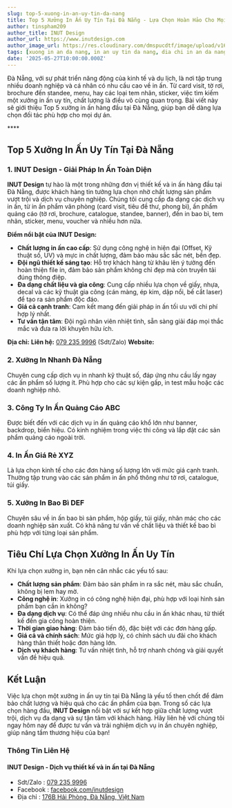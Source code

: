 ```yaml
---
slug: top-5-xuong-in-an-uy-tin-da-nang
title: Top 5 Xưởng In Ấn Uy Tín Tại Đà Nẵng - Lựa Chọn Hoàn Hảo Cho Mọi Nhu Cầu
author: tinspham209
author_title: INUT Design
author_url: https://www.inutdesign.com
author_image_url: https://res.cloudinary.com/dmspucdtf/image/upload/v1663647671/inut/292635797_197003529328579_4330060878795101093_n_bjzhby.jpg
tags: [xuong in an da nang, in an uy tin da nang, dia chi in an da nang]
date: '2025-05-27T10:00:00.000Z'
---
```


Đà Nẵng, với sự phát triển năng động của kinh tế và du lịch, là nơi tập trung nhiều doanh nghiệp và cá nhân có nhu cầu cao về in ấn. Từ card visit, tờ rơi, brochure đến standee, menu, hay các loại tem nhãn, sticker, việc tìm kiếm một xưởng in ấn uy tín, chất lượng là điều vô cùng quan trọng. Bài viết này sẽ giới thiệu Top 5 xưởng in ấn hàng đầu tại Đà Nẵng, giúp bạn dễ dàng lựa chọn đối tác phù hợp cho mọi dự án.

<!-- truncate-->****

<!-- ## Table of contents -->

## Top 5 Xưởng In Ấn Uy Tín Tại Đà Nẵng

### 1. INUT Design - Giải Pháp In Ấn Toàn Diện

**INUT Design** tự hào là một trong những đơn vị thiết kế và in ấn hàng đầu tại Đà Nẵng, được khách hàng tin tưởng lựa chọn nhờ chất lượng sản phẩm vượt trội và dịch vụ chuyên nghiệp. Chúng tôi cung cấp đa dạng các dịch vụ in ấn, từ in ấn phẩm văn phòng (card visit, tiêu đề thư, phong bì), ấn phẩm quảng cáo (tờ rơi, brochure, catalogue, standee, banner), đến in bao bì, tem nhãn, sticker, menu, voucher và nhiều hơn nữa.

**Điểm nổi bật của INUT Design:**
- **Chất lượng in ấn cao cấp**: Sử dụng công nghệ in hiện đại (Offset, Kỹ thuật số, UV) và mực in chất lượng, đảm bảo màu sắc sắc nét, bền đẹp.
- **Đội ngũ thiết kế sáng tạo**: Hỗ trợ khách hàng từ khâu lên ý tưởng đến hoàn thiện file in, đảm bảo sản phẩm không chỉ đẹp mà còn truyền tải đúng thông điệp.
- **Đa dạng chất liệu và gia công**: Cung cấp nhiều lựa chọn về giấy, nhựa, decal và các kỹ thuật gia công (cán màng, ép kim, dập nổi, bế cắt laser) để tạo ra sản phẩm độc đáo.
- **Giá cả cạnh tranh**: Cam kết mang đến giải pháp in ấn tối ưu với chi phí hợp lý nhất.
- **Tư vấn tận tâm**: Đội ngũ nhân viên nhiệt tình, sẵn sàng giải đáp mọi thắc mắc và đưa ra lời khuyên hữu ích.

**Địa chỉ:** <mcfolder name="176B Hải Phòng, Đà Nẵng, Việt Nam" path="https://maps.app.goo.gl/SRm8YB4fy8VfWmb39"></mcfolder>
**Liên hệ:** [079 235 9996](tel:0792359996) (Sdt/Zalo)
**Website:** <mcurl name="inutdesign.com" url="https://www.inutdesign.com"></mcurl>

### 2. Xưởng In Nhanh Đà Nẵng

Chuyên cung cấp dịch vụ in nhanh kỹ thuật số, đáp ứng nhu cầu lấy ngay các ấn phẩm số lượng ít. Phù hợp cho các sự kiện gấp, in test mẫu hoặc các doanh nghiệp nhỏ.

### 3. Công Ty In Ấn Quảng Cáo ABC

Được biết đến với các dịch vụ in ấn quảng cáo khổ lớn như banner, backdrop, biển hiệu. Có kinh nghiệm trong việc thi công và lắp đặt các sản phẩm quảng cáo ngoài trời.

### 4. In Ấn Giá Rẻ XYZ

Là lựa chọn kinh tế cho các đơn hàng số lượng lớn với mức giá cạnh tranh. Thường tập trung vào các sản phẩm in ấn phổ thông như tờ rơi, catalogue, túi giấy.

### 5. Xưởng In Bao Bì DEF

Chuyên sâu về in ấn bao bì sản phẩm, hộp giấy, túi giấy, nhãn mác cho các doanh nghiệp sản xuất. Có khả năng tư vấn về chất liệu và thiết kế bao bì phù hợp với từng loại sản phẩm.

## Tiêu Chí Lựa Chọn Xưởng In Ấn Uy Tín

Khi lựa chọn xưởng in, bạn nên cân nhắc các yếu tố sau:

- **Chất lượng sản phẩm**: Đảm bảo sản phẩm in ra sắc nét, màu sắc chuẩn, không bị lem hay mờ.
- **Công nghệ in**: Xưởng in có công nghệ hiện đại, phù hợp với loại hình sản phẩm bạn cần in không?
- **Đa dạng dịch vụ**: Có thể đáp ứng nhiều nhu cầu in ấn khác nhau, từ thiết kế đến gia công hoàn thiện.
- **Thời gian giao hàng**: Đảm bảo tiến độ, đặc biệt với các đơn hàng gấp.
- **Giá cả và chính sách**: Mức giá hợp lý, có chính sách ưu đãi cho khách hàng thân thiết hoặc đơn hàng lớn.
- **Dịch vụ khách hàng**: Tư vấn nhiệt tình, hỗ trợ nhanh chóng và giải quyết vấn đề hiệu quả.

## Kết Luận

Việc lựa chọn một xưởng in ấn uy tín tại Đà Nẵng là yếu tố then chốt để đảm bảo chất lượng và hiệu quả cho các ấn phẩm của bạn. Trong số các lựa chọn hàng đầu, **INUT Design** nổi bật với sự kết hợp giữa chất lượng vượt trội, dịch vụ đa dạng và sự tận tâm với khách hàng. Hãy liên hệ với chúng tôi ngay hôm nay để được tư vấn và trải nghiệm dịch vụ in ấn chuyên nghiệp, giúp nâng tầm thương hiệu của bạn!

### Thông Tin Liên Hệ

#### INUT Design - Dịch vụ thiết kế và in ấn tại Đà Nẵng
- Sdt/Zalo : [079 235 9996](tel:0792359996)
- Facebook : [facebook.com/inutdesign](https://www.facebook.com/inutdesign)
- Địa chỉ : [176B Hải Phòng, Đà Nẵng, Việt Nam](https://maps.app.goo.gl/SRm8YB4fy8VfWmb39)